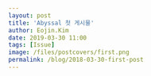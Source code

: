 ```yaml
---
layout: post
title: 'Abyssal 첫 게시물'
author: Eojin.Kim
date: 2019-03-30 11:00
tags: [Issue]
image: /files/postcovers/first.png
permalink: /blog/2018-03-30-first-post
---
```


